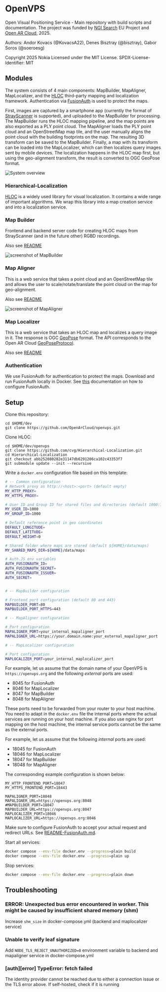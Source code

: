# OpenVPS

Open Visual Positioning Service - Main repository with build scripts and documentation. The project was funded by [NGI Search](https://www.ngisearch.eu/view/Events/OC5Searchers) EU Project and [Open AR Cloud](https://www.openarcloud.org/), 2025.

Authors: Andor Kovacs (@KovacsA22), Denes Bisztray (@bisztray), Gabor Soros (@soeroesg)

Copyright 2025 Nokia
Licensed under the MIT License.
SPDX-License-Identifier: MIT


## Modules
The system consists of 4 main components: MapBuilder, MapAligner, MapLocalizer, and the [HLOC](https://github.com/cvg/Hierarchical-Localization) third-party mapping and localization framework. Authentication via [FusionAuth](https://fusionauth.io/) is used to protect the maps.

First, images are captured by a smartphone app (currently the format of [StrayScanner](https://docs.strayrobots.io/) is supported), and uploaded to the MapBuilder for processing. The MapBuilder runs the HLOC mapping pipeline, and the map points are also exported as a PLY point cloud. The MapAligner loads the PLY point cloud and an OpenStreetMap map tile, and the user manually aligns the point cloud with the building footprints on the map. The resulting 3D transform can be saved to the MapBuilder. Finally, a map with its transform can be loaded into the MapLocalizer, which can then localizes query images sent by mobile devices. The localization happens in the HLOC map first, but using the geo-alignment transform, the result is converted to OGC GeoPose format.

![System overview](./docs/overview.jpg)


### Hierarchical-Localization

[HLOC](https://github.com/cvg/Hierarchical-Localization) is a widely used library for visual localization. It contains a wide range of important algorithms. We wrap this library into a map creation service and into a localization service.

### Map Builder

Frontend and backend server code for creating HLOC maps from StrayScanner (and in the future other) RGBD recordings.

Also see [README](mapbuilder/README.md)

![screenshot of MapBuilder](./docs/mapbuilder.jpg)

### Map Aligner

This is a web service that takes a point cloud and an OpenStreetMap tile and allows the user to scale/rotate/translate the point cloud on the map for geo-alignment.

Also see [README](mapaligner/README.md)

![screenshot of MapAligner](./docs/mapaligner.jpg)

### Map Localizer

This is a web service that takes an HLOC map and localizes a query image in it. The response is OGC [GeoPose](https://www.ogc.org/standards/geopose/) format. The API corresponds to the Open AR Cloud [GeoPoseProtocol](https://github.com/OpenArCloud/oscp-geopose-protocol).

Also see [README](maplocalizer/README.md)


### Authentication
We use FusionAuth for authentication to protect the maps. Download and run FusionAuth locally in Docker. See [this](/docs/FusionAuth.md) documentation on how to configure FusionAuth.


## Setup

Clone this repository:
```
cd $HOME/dev
git clone https://github.com/OpenArCloud/openvps.git
```

Clone HLOC:
```
cd $HOME/dev/openvps
git clone https://github.com/cvg/Hierarchical-Localization.git
cd Hierarchical-Localization
git checkout abb252080282e31147db6291206ca102c43353f7
git submodule update --init --recursive
```

Write a `docker.env` configuration file based on this template:
```sh
# -- Common configuration
# Network proxy as http://<host>:<port> (default empty)
MY_HTTP_PROXY=
MY_HTTPS_PROXY=

# User ID and Group ID for shared files and directories (default 1000:1000)
MY_USER_ID=1000
MY_GROUP_ID=1000

# Default reference point in geo coordinates
DEFAULT_LONGITUDE=
DEFAULT_LATITUDE=
DEFAULT_HEIGHT=0

# Shared folder where maps are stored (default ${HOME}/data/maps)
MY_SHARED_MAPS_DIR=${HOME}/data/maps

# Auth.JS env variables
AUTH_FUSIONAUTH_ID=
AUTH_FUSIONAUTH_SECRET=
AUTH_FUSIONAUTH_ISSUER=
AUTH_SECRET=


# -- MapBuilder configuration

# Frontend port configuration (default 80 and 443)
MAPBUILDER_PORT=80
MAPBUILDER_PORT_HTTPS=443

# -- MapAligner configuration

# Port configuration
MAPALIGNER_PORT=your_internal_mapaligner_port
MAPALIGNER_URL=https://your.domain.name:your_external_mapaligner_port

# -- MapLocalizer configuration

# Port configuration
MAPLOCALIZER_PORT=your_internal_maplocalizer_port
```


For example, let us assume that the domain name of your OpenVPS is `https://openvps.org` and the following _external_ ports are used:
- 8045 for FusionAuth
- 8046 for MapLocalizer
- 8047 for MapBuilder
- 8048 for MapAligner

These ports need to be forwarded from your router to your host machine. You need to adapt in the `docker.env` file the internal ports where the actual services are running on your host machine. If you also use nginx for port mapping on the host machine, the internal service ports cannot be the same as the external ports.

For example, let us assume that the following _internal_ ports are used:
- 18045 for FusionAuth
- 18046 for MapLocalizer
- 18047 for MapBuilder
- 18048 for MapAligner

The corresponding example configuration is shown below:
```
MY_HTTP_FRONTEND_PORT=18047
MY_HTTPS_FRONTEND_PORT=18443

MAPALIGNER_PORT=18048
MAPALIGNER_URL=https://openvps.org:8048
#MAPBUILDER_PORT=18047
MAPBUILDER_URL=https://openvps.org:8047
MAPLOCALIZER_PORT=18046
MAPLOCALIZER_URL=https://openvps.org:8046
```

Make sure to configure FusionAuth to accept your actual request and redirect URLs. See [README-FusionAuth.md](/README-FusionAuth.md).



Start all services:
```sh
docker compose --env-file docker.env --progress=plain build
docker compose --env-file docker.env --progress=plain up
```

Stop services:
```sh
docker compose --env-file docker.env --progress=plain down
```


## Troubleshooting

### ERROR: Unexpected bus error encountered in worker. This might be caused by insufficient shared memory (shm)

Increase `shm_size` in docker-compose.yml (backend and maplocalizer service)

### Unable to verify leaf signature

Add `NODE_TLS_REJECT_UNAUTHORIZED=0` environment variable to backend and mapaligner service in docker-compose.yml

### [auth][error] TypeError: fetch failed

The identity provider cannot be reached due to either a connection issue or the TLS error above. If self-hosted, check if it is running
